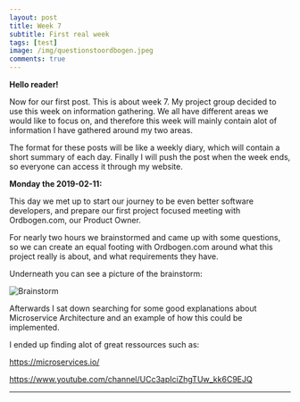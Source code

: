 ```yaml
---
layout: post
title: Week 7
subtitle: First real week
tags: [test]
image: /img/questionstoordbogen.jpeg
comments: true
---
```


**Hello reader!**

Now for our first post. This is about week 7. My project group decided to use this week on information gathering. We all have different areas we would like to focus on, and therefore this week will mainly contain alot of information I have gathered around my two areas.

The format for these posts will be like a weekly diary, which will contain a short summary of each day. Finally I will push the post when the week ends, so everyone can access it through my website.

**Monday the 2019-02-11:**

This day we met up to start our journey to be even better software developers, and prepare our first project focused meeting with Ordbogen.com, our Product Owner.

For nearly two hours we brainstormed and came up with some questions, so we can create an equal footing with Ordbogen.com around what this project really is about, and what requirements they have.

Underneath you can see a picture of the brainstorm:

![Brainstorm](https://i.imgur.com/k2NWb1w.jpgh)

Afterwards I sat down searching for some good explanations about Microservice Architecture and an example of how this could be implemented.

I ended up finding alot of great ressources such as:

https://microservices.io/

https://www.youtube.com/channel/UCc3apIciZhgTUw_kk6C9EJQ

___
